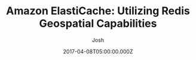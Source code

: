 ---
slug: "2017-03-08-amazon-elasticache-utilizing-redis-geospatial-capabilities"
date: "2017-04-08T05:00:00.000Z"
title: "Amazon ElastiCache: Utilizing Redis Geospatial Capabilities"
author: "Josh"
summary: "Amazon ElastiCache makes it easy to deploy and manage a highly available and scalable in-memory data store in the cloud. Among the open source in-memory engines available to you for use with ElastiCache is Redis, which added powerful geospatial capabilities in version 3.2. This post explores using these capabilities to build an app that locates nearby bike share stations in Chicago. You can easily extend the app to other cities or to use other geo datasets."
redirect_link: https://aws.amazon.com/blogs/database/amazon-elasticache-utilizing-redis-geospatial-capabilities/
---